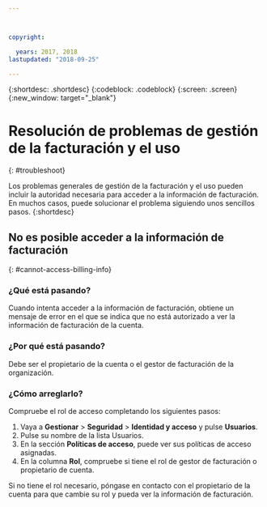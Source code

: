 ```yaml
---



copyright:

  years: 2017, 2018
lastupdated: "2018-09-25"

---
```


{:shortdesc: .shortdesc}
{:codeblock: .codeblock}
{:screen: .screen}
{:new_window: target="_blank"}

# Resolución de problemas de gestión de la facturación y el uso
{: #troubleshoot}

Los problemas generales de gestión de la facturación y el uso pueden incluir la autoridad necesaria para acceder a la información de facturación. En muchos casos, puede solucionar el problema siguiendo unos sencillos pasos.
{:shortdesc}

## No es posible acceder a la información de facturación
{: #cannot-access-billing-info}

### ¿Qué está pasando?

Cuando intenta acceder a la información de facturación, obtiene un mensaje de error en el que se indica que no está autorizado a ver la información de facturación de la cuenta.

### ¿Por qué está pasando?

Debe ser el propietario de la cuenta o el gestor de facturación de la organización. 

### ¿Cómo arreglarlo?

Compruebe el rol de acceso completando los siguientes pasos: 

1. Vaya a **Gestionar** > **Seguridad** > **Identidad y acceso** y pulse **Usuarios**.
2. Pulse su nombre de la lista Usuarios.
3. En la sección **Políticas de acceso**, puede ver sus políticas de acceso asignadas. 
4. En la columna **Rol**, compruebe si tiene el rol de gestor de facturación o propietario de cuenta.  

Si no tiene el rol necesario, póngase en contacto con el propietario de la cuenta para que cambie su rol y pueda ver la información de facturación.  
